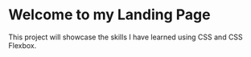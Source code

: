 # Welcome to my Landing Page

This project will showcase the skills I have learned using CSS and CSS Flexbox.
